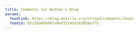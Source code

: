 ```yaml
---
title: Comments for Nathan's Blog
params:
  feedlink: https://blog.mozilla.org/nfroyd/comments/feed/
  feedid: 65328a00d46fa94d321492e930d8a7f9
---
```

